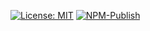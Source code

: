 
[![License: MIT](https://img.shields.io/badge/License-MIT-yellow.svg)](https://opensource.org/licenses/MIT)
[![NPM-Publish](https://github.com/radni/mpt-noirjs/actions/workflows/npm-publish.yml/npm-publish.svg)](https://github.com/radni/mpt-noir/actions/workflows/npm-publish.yml)
